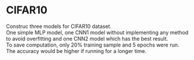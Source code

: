 # CIFAR10
Construc three models for CIFAR10 dataset.   
One simple MLP model, one CNN1 model without implementing any method to avoid overfitting and one CNN2 model which has the best result.   
To save computation, only 20% training sample and 5 epochs were run.   
The accuracy would be higher if running for a longer time.   
